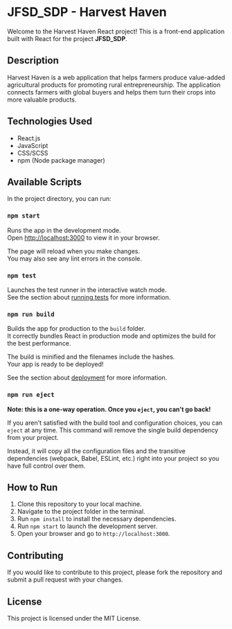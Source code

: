 
# JFSD_SDP - Harvest Haven

Welcome to the Harvest Haven React project! This is a front-end application built with React for the project **JFSD_SDP**.

## Description

Harvest Haven is a web application that helps farmers produce value-added agricultural products for promoting rural entrepreneurship. The application connects farmers with global buyers and helps them turn their crops into more valuable products.

## Technologies Used

- React.js
- JavaScript
- CSS/SCSS
- npm (Node package manager)

## Available Scripts

In the project directory, you can run:

### `npm start`

Runs the app in the development mode.\
Open [http://localhost:3000](http://localhost:3000) to view it in your browser.

The page will reload when you make changes.\
You may also see any lint errors in the console.

### `npm test`

Launches the test runner in the interactive watch mode.\
See the section about [running tests](https://facebook.github.io/create-react-app/docs/running-tests) for more information.

### `npm run build`

Builds the app for production to the `build` folder.\
It correctly bundles React in production mode and optimizes the build for the best performance.

The build is minified and the filenames include the hashes.\
Your app is ready to be deployed!

See the section about [deployment](https://facebook.github.io/create-react-app/docs/deployment) for more information.

### `npm run eject`

**Note: this is a one-way operation. Once you `eject`, you can't go back!**

If you aren't satisfied with the build tool and configuration choices, you can `eject` at any time. This command will remove the single build dependency from your project.

Instead, it will copy all the configuration files and the transitive dependencies (webpack, Babel, ESLint, etc.) right into your project so you have full control over them.

## How to Run

1. Clone this repository to your local machine.
2. Navigate to the project folder in the terminal.
3. Run `npm install` to install the necessary dependencies.
4. Run `npm start` to launch the development server.
5. Open your browser and go to `http://localhost:3000`.

## Contributing

If you would like to contribute to this project, please fork the repository and submit a pull request with your changes.

## License

This project is licensed under the MIT License.
